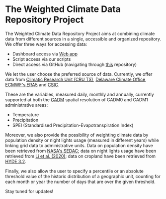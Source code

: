 # The Weighted Climate Data Repository Project

The Weighted Climate Data Repository Project aims at combining climate data from different sources in a single, accessible and organized repository. We offer three ways for accessing data:
- Dashboard access via [Web app](https://climaterepo.streamlitapp.com/)
- Script access via our scripts
- Direct access via GitHub (navigating through [this](https://github.com/testalorenzo/climate_repository) repository)

We let the user choose the preferred source of data. Currently, we offer data from [Climatic Research Unit (CRU TS)](https://www.uea.ac.uk/groups-and-centres/climatic-research-unit), [Delaware Climate Office](https://climate.udel.edu/), [ECMWF's ERA5](https://www.ecmwf.int/) and [CSIC](https://spei.csic.es/index.html). 

These are the variables, measured daily, monthly and annually, currently supported at both the [GADM](https://gadm.org/) spatial resolution of GADM0 and GADM1 administrative areas:
- Temperature
- Precipitation
- SPEI (Standardised Precipitation-Evapotranspiration Index)

Moreover, we also provide the possibility of weighting climate data by population density or night lights usage (measured in different years) while linking grid data to administrative units. Data on population density have been retrieved from [NASA's SEDAC](https://sedac.ciesin.columbia.edu/data/set/gpw-v4-population-density-rev11); data on night lights usage have been retrieved from [Li et al. (2020)](https://www.nature.com/articles/s41597-020-0510-y); data on cropland have been retrieved from [HYDE 3.2](https://archaeology.datastations.nl/dataset.xhtml?persistentId=doi:10.17026/dans-25g-gez3).

Finally, we also allow the user to specify a percentile or an absolute threshold value of the historic distribution of a geographic unit, counting for each month or year the number of days that are over the given threshold.

Stay tuned for updates!
